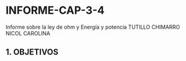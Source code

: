 # INFORME-CAP-3-4
Informe sobre la ley de ohm y Energía y potencia 
TUTILLO CHIMARRO NICOL CAROLINA  
<h2><b>1. OBJETIVOS</b></h2>
